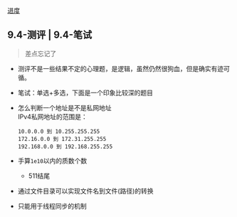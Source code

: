 [进度](https://talent.lenovo.com.cn/account/apply)

## 9.4-测评 | 9.4-笔试
>差点忘记了

+ 测评不是一些结果不定的心理题，是逻辑，虽然仍然很狗血，但是确实有迹可循。

+ 笔试：单选+多选，下面是一个印象比较深的题目

+ 怎么判断一个地址是不是私网地址  
	IPv4私网地址的范围是：
	```
	10.0.0.0 到 10.255.255.255
	172.16.0.0 到 172.31.255.255
	192.168.0.0 到 192.168.255.255
	```

+ 手算`1e10`以内的质数个数
	+ 511结尾
+ 通过文件目录可以实现文件名到文件(路径)的转换
+ 只能用于线程同步的机制

